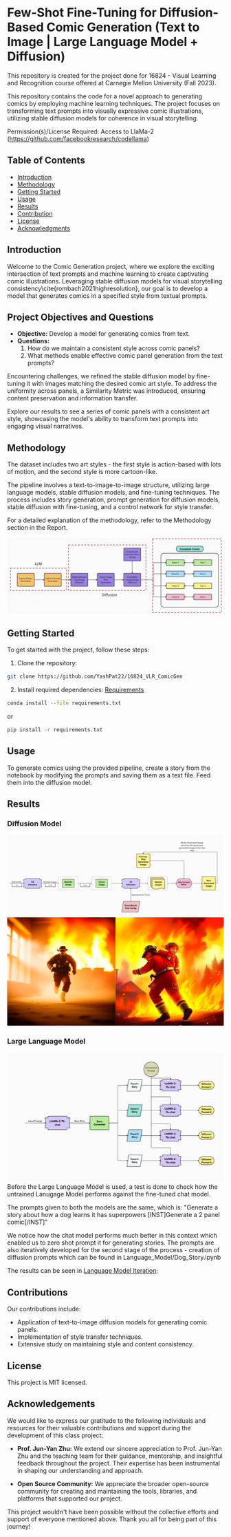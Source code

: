 # Few-Shot Fine-Tuning for Diffusion-Based Comic Generation (Text to Image | Large Language Model + Diffusion)
This repository is created for the project done for 16824 - Visual Learning and Recognition course offered at Carnegie Mellon University (Fall 2023).

This repository contains the code for a novel approach to generating comics by employing machine learning techniques. The project focuses on transforming text prompts into visually expressive comic illustrations, utilizing stable diffusion models for coherence in visual storytelling.


Permission(s)/License Required:
Access to LlaMa-2 (https://github.com/facebookresearch/codellama)


## Table of Contents

- [Introduction](#introduction)
- [Methodology](#methodology)
- [Getting Started](#getting-started)
- [Usage](#usage)
- [Results](#results)
- [Contribution](#contribution)
- [License](#license)
- [Acknowledgments](#acknowledgments)

## Introduction

Welcome to the Comic Generation project, where we explore the exciting intersection of text prompts and machine learning to create captivating comic illustrations. Leveraging stable diffusion models for visual storytelling consistency\cite{rombach2021highresolution}, our goal is to develop a model that generates comics in a specified style from textual prompts.

## Project Objectives and Questions
- **Objective:** Develop a model for generating comics from text.
- **Questions:**
  1. How do we maintain a consistent style across comic panels?
  2. What methods enable effective comic panel generation from the text prompts?

Encountering challenges, we refined the stable diffusion model by fine-tuning it with images matching the desired comic art style. To address the uniformity across panels, a Similarity Metric was introduced, ensuring content preservation and information transfer.

Explore our results to see a series of comic panels with a consistent art style, showcasing the model's ability to transform text prompts into engaging visual narratives.

## Methodology

The dataset includes two art styles - the first style is action-based with lots of motion, and the second style is more cartoon-like.

The pipeline involves a text-to-image-to-image structure, utilizing large language models, stable diffusion models, and fine-tuning techniques. The process includes story generation, prompt generation for diffusion models, stable diffusion with fine-tuning, and a control network for style transfer.

For a detailed explanation of the methodology, refer to the Methodology section in the Report.

![Full Pipeline](full_pipeline.png)

## Getting Started

To get started with the project, follow these steps:

1. Clone the repository:
```bash
git clone https://github.com/YashPat22/16824_VLR_ComicGen
```
2. Install required dependencies:
[Requirements](requirements.txt)
```bash
conda install --file requirements.txt
```
or
```bash
pip install -r requirements.txt
```

## Usage

To generate comics using the provided pipeline, create a story from the notebook by modifying the prompts and saving them as a text file. Feed them into the diffusion model.


## Results

### Diffusion Model
![Diffusion Model Pipeline](diffusion.png)
![Canny Edge Features](DiffusionImages/txt2img_grid.png)

### Large Language Model
![Language Model Pipeline](LanguageModel.png)
Before the Large Language Model is used, a test is done to check how the untrained Lanugage Model performs against the fine-tuned chat model.

The prompts given to both the models are the same, which is: "Generate a story about how a dog learns it has superpowers [INST]Generate a 2 panel comic[/INST]"

We notice how the chat model performs much better in this context which enabled us to zero shot prompt it for generating stories.
The prompts are also iteratively developed for the second stage of the process - creation of diffusion prompts which can be found in Language_Model/Dog_Story.ipynb

The results can be seen in [Language Model Iteration](Language_Model/Dog_Story.ipynb):

## Contributions
Our contributions include:
- Application of text-to-image diffusion models for generating comic panels.
- Implementation of style transfer techniques.
- Extensive study on maintaining style and content consistency.

## License
This project is MIT licensed.

## Acknowledgements
We would like to express our gratitude to the following individuals and resources for their valuable contributions and support during the development of this class project:

- **Prof. Jun-Yan Zhu:** We extend our sincere appreciation to Prof. Jun-Yan Zhu and the teaching team for their guidance, mentorship, and insightful feedback throughout the project. Their expertise has been instrumental in shaping our understanding and approach.

- **Open Source Community:** We appreciate the broader open-source community for creating and maintaining the tools, libraries, and platforms that supported our project.

This project wouldn't have been possible without the collective efforts and support of everyone mentioned above. Thank you all for being part of this journey!

